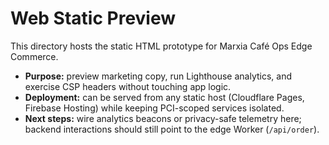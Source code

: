 # Web Static Preview

This directory hosts the static HTML prototype for Marxia Café Ops Edge Commerce.

- **Purpose:** preview marketing copy, run Lighthouse analytics, and exercise CSP headers without touching app logic.
- **Deployment:** can be served from any static host (Cloudflare Pages, Firebase Hosting) while keeping PCI-scoped services isolated.
- **Next steps:** wire analytics beacons or privacy-safe telemetry here; backend interactions should still point to the edge Worker (`/api/order`).

